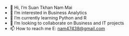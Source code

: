 - 👋 Hi, I’m Suan Tkhan Nam Mai 
- 👀 I’m interested in Business Analytics 
- 🌱 I’m currently learning Python and R
- 💞️ I’m looking to collaborate on Business and IT projects  
- 📫 How to reach me E: nam47438@gmail.com


